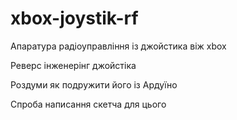 # xbox-joystik-rf
Апаратура радіоуправління із джойстика віж xbox

Реверс інженерінг джойстіка

Роздуми як подружити його із Ардуїно

Спроба написання скетча для цього


